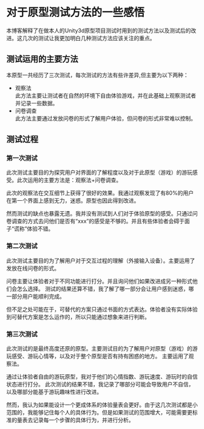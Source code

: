 # 对于原型测试方法的一些感悟 
本博客解释了在做本人的Unity3d原型项目测试时用到的测试方法以及测试后的改进。这几次的测试让我更加明白几种测试方法应该关注的重点。

## 测试运用的主要方法 
本原型一共经历了三次测试，每次测试的方法有些许差异,但主要为以下两种：

- 观察法  
    此方法主要让测试者在自然的环境下自由体验游戏，并在此基础上观察测试者并记录一些数据。
- 问卷调查  
    此方法主要通过发放问卷的形式了解用户体验，但问卷的形式非常难以控制。

## 测试过程  

### 第一次测试
此次测试主要目的为探究用户对界面的了解程度以及对于此原型（游戏）的游玩感受。此次运用的主要方法是：观察法+问卷调查。 

此次的观察法在交互细节上获得了很好的效果。我通过观察发现了有80%的用户在第一个界面上感到无力，迷惑。原型也因此得到改进。 

然而测试的缺点也暴露无遗。我并没有测试到人们对于体验原型的感受。只通过问卷调查的方式去问他们是否有“xxx”的感受是不够的。并且有些体验者会碍于面子“谎称”体验不错。

### 第二次测试
此次测试主要目的为了解用户对于交互过程的理解（外接输入设备）。主要运用了发放在线问卷的形式。  

问卷主要让体验者对于不同功能进行打分。并且询问他们如果改进成另一种形式他们会怎么选择。 测试的结果还算不错，我了解了哪一部分会让用户感到迷惑，哪一部分用户能顺利完成。 

但不足之处可能在于，可替代的方案只通过书面的方式表达。体验者没有实际体验到可替代方案是怎么运作的，所以只能通过想象来进行判断。

### 第三次测试  
此次测试的是最终高度还原的原型。主要测试目的为了解用户对原型（游戏）的游玩感受、游玩心情等，以及对于整个原型是否有持有困惑的地方。 主要运用了观察法。  
    
通过让体验者自由的游玩原型，我对于他们的心情指数、游玩速度、游玩时的自信状态进行打分。 此次测试的结果不错，我记录了哪部分可能会导致用户不自信，以及哪部分能基于游玩趣味性进行改进。  

然而，我认为如果能设计一个更成体系的体验量表会更好。由于这几次测试都是小范围的，我能够记住每个人的具体行为。但是如果测试的范围增大，可能需要更标准的量表去记录每一个步骤的具体行为，并进行分析。

    
